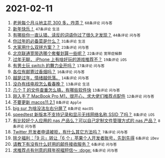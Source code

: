 # 2021-02-11

1. [老爸每个月斗地主花 300 多，咋弄？](https://www.v2ex.com/t/752903) `68条评论` `问与答`
1. [新年快乐！](https://www.v2ex.com/t/752906) `47条评论` `生活`
1. [有哪些你一直认错、读反的词语你过了很久才发现？](https://www.v2ex.com/t/752905) `44条评论` `问与答`
1. [你过年的必备菜是什么？](https://www.v2ex.com/t/752922) `31条评论` `生活`
1. [大家用什么双拼方案？？](https://www.v2ex.com/t/752937) `23条评论` `问与答`
1. [北京联通宽带选哪个套餐划算一些呢？](https://www.v2ex.com/t/752927) `22条评论` `宽带症候群`
1. [过年无聊， iPhone 上有啥好玩的游戏推荐不？](https://www.v2ex.com/t/752924) `19条评论` `iOS`
1. [有男士玩 switch 的舞力全开吗？](https://www.v2ex.com/t/752919) `17条评论` `问与答`
1. [各位有邮寄过香烟吗？](https://www.v2ex.com/t/752912) `16条评论` `问与答`
1. [越是过年，情绪越低落。](https://www.v2ex.com/t/752911) `14条评论` `问与答`
1. [没办有线电视怎么看春晚？](https://www.v2ex.com/t/752939) `13条评论` `生活`
1. [几个 T 的文件查重怎么搞，有哪些软件快](https://www.v2ex.com/t/752915) `13条评论` `问与答`
1. [刚入手了 MacBook Pro M1，很开心，求大佬们推荐点配件](https://www.v2ex.com/t/752940) `12条评论` `问与答`
1. [不要更新 macos11.2.1](https://www.v2ex.com/t/752934) `8条评论` `Apple`
1. [big sur 为啥没法左右分屏了](https://www.v2ex.com/t/752910) `8条评论` `macOS`
1. [speedtest 新版本不支持记录和显示无线网络名称 SSID 了吗？](https://www.v2ex.com/t/752902) `8条评论` `iOS`
1. [有比较好个人应用的 nas 产品么？可以自己定制文件管理方式的 nas 产品？](https://www.v2ex.com/t/752901) `8条评论` `问与答`
1. [Twitter 开发者申请被拒，有什么其它方法吗？](https://www.v2ex.com/t/752921) `7条评论` `问与答`
1. [除夕福利：「9 元」转让「6 个」苹果个人开发者账号，先到先得](https://www.v2ex.com/t/752953) `6条评论` `iDev`
1. [请教下有没有什么好用的邮件接收服务？](https://www.v2ex.com/t/752917) `6条评论` `问与答`
1. [求推荐点有创意的拜年祝福短信～ :doge:](https://www.v2ex.com/t/752909) `6条评论` `问与答`
